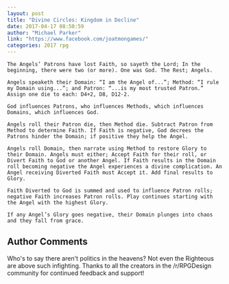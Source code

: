 ```yaml
---
layout: post
title: "Divine Circles: Kingdom in Decline"
date: 2017-04-17 08:50:59
author: "Michael Parker"
link: "https://www.facebook.com/joatmongames/"
categories: 2017 rpg
---
```

```
The Angels’ Patrons have lost Faith, so sayeth the Lord; In the beginning, there were two (or more). One was God. The Rest; Angels.

Angels speaketh their Domain: “I am the Angel of...”; Method: “I rule my Domain using...”; and Patron: “...is my most trusted Patron.” Assign one die to each: D4+2, D8, D12-2.

God influences Patrons, who influences Methods, which influences Domains, which influences God.

Angels roll their Patron die, then Method die. Subtract Patron from Method to determine Faith. If Faith is negative, God decrees the Patrons hinder the Domain; if positive they help the Angel.

Angels roll Domain, then narrate using Method to restore Glory to their Domain. Angels must either; Accept Faith for their roll, or Divert Faith to God or another Angel. If Faith results in the Domain roll becoming negative the Angel experiences a divine complication. An Angel receiving Diverted Faith must Accept it. Add final results to Glory.

Faith Diverted to God is summed and used to influence Patron rolls; negative Faith increases Patron rolls. Play continues starting with the Angel with the highest Glory.

If any Angel’s Glory goes negative, their Domain plunges into chaos and they fall from grace.
```
## Author Comments 

Who's to say there aren't politics in the heavens? Not even the Righteous are above such infighting.
Thanks to all the creators in the /r/RPGDesign community for continued feedback and support!
